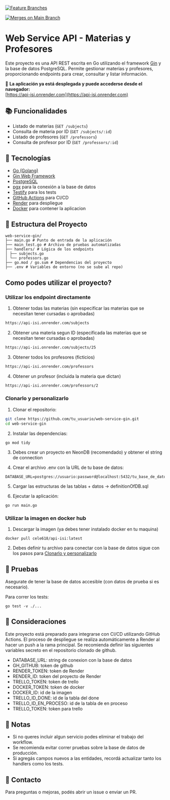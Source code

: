 [![Feature Branches](https://github.com/universoparalelo/web-service-go/actions/workflows/feature.yml/badge.svg)](https://github.com/universoparalelo/web-service-go/actions/workflows/feature.yml)

[![Merges on Main Branch](https://github.com/universoparalelo/web-service-go/actions/workflows/main.yml/badge.svg)](https://github.com/universoparalelo/web-service-go/actions/workflows/main.yml)

# Web Service API - Materias y Profesores

Este proyecto es una API REST escrita en Go utilizando el framework [Gin](https://gin-gonic.com/) y la base de datos PostgreSQL. Permite gestionar materias y profesores, proporcionando endpoints para crear, consultar y listar información.

🔗 **La aplicación ya está desplegada y puede accederse desde el navegador:**  
[https://api-isi.onrender.com](https://api-isi.onrender.com) 

## 📚 Funcionalidades

- Listado de materias (`GET /subjects`)
- Consulta de materia por ID (`GET /subjects/:id`)
- Listado de profesores (`GET /professors`)
- Consulta de profesor por ID (`GET /professors/:id`)

## 🧱 Tecnologías

- [Go (Golang)](https://golang.org/)
- [Gin Web Framework](https://github.com/gin-gonic/gin)
- [PostgreSQL](https://www.postgresql.org/)
- [pgx](https://github.com/jackc/pgx) para la conexión a la base de datos
- [Testify](https://github.com/stretchr/testify) para los tests
- [GitHub Actions](https://docs.github.com/actions) para CI/CD
- [Render](https://onrender.com) para despliegue
- [Docker](https://docker.com) para contener la aplicacion

## 📁 Estructura del Proyecto

```
web-service-gin/
├── main.go # Punto de entrada de la aplicación
├── main_test.go # Archivo de pruebas automatizadas
├── handlers/ # Lógica de los endpoints
│ ├── subjects.go
│ └── professors.go
├── go.mod / go.sum # Dependencias del proyecto
├── .env # Variables de entorno (no se sube al repo)
```


## Como podes utilizar el proyecto?

### Utilizar los endpoint directamente

1. Obtener todas las materias (sin especificar las materias que se necesitan tener cursadas o aprobadas)
```bash
https://api-isi.onrender.com/subjects
```
2. Obtener una materia segun ID (especificada las materias que se necesitan tener cursadas o aprobadas)
```bash
https://api-isi.onrender.com/subjects/25
```
3. Obtener todos los profesores (ficticios)
```bash
https://api-isi.onrender.com/professors
```
4. Obtener un profesor (incluida la materia que dictan)
```bash
https://api-isi.onrender.com/professors/2
```

### Clonarlo y personalizarlo

1. Clonar el repositorio:
```bash
git clone https://github.com/tu_usuario/web-service-gin.git
cd web-service-gin
```

2. Instalar las dependencias:
```
go mod tidy
```

3. Debes crear un proyecto en NeonDB (recomendado) y obtener el string de connection

4. Crear el archivo .env con la URL de tu base de datos:

```
DATABASE_URL=postgres://usuario:password@localhost:5432/tu_base_de_datos
```

5. Cargar las estructuras de las tablas + datos -> definitionOfDB.sql

6. Ejecutar la aplicación:

```
go run main.go
```

### Utilizar la imagen en docker hub

1. Descargar la imagen (ya debes tener instalado docker en tu maquina)
```
docker pull cele618/api-isi:latest
```

2. Debes definir tu archivo para conectar con la base de datos sigue con los pasos para [Clonarlo y personalizarlo](#clonarlo-y-personalizarlo)

## 🧪 Pruebas

Asegurate de tener la base de datos accesible (con datos de prueba si es necesario).

Para correr los tests:

```
go test -v ./...
```

## 🚀 Consideraciones

Este proyecto está preparado para integrarse con CI/CD utilizando GitHub Actions.
El proceso de despliegue se realiza automáticamente a Render al hacer un push a la rama principal.
Se recomienda definir las siguientes variables secreto en el repositorio clonado de github.
- DATABASE_URL: string de conexion con la base de datos
- GH_GITHUB: token de github
- RENDER_TOKEN: token de Render
- RENDER_ID: token del proyecto de Render
- TRELLO_TOKEN: token de trello
- DOCKER_TOKEN: token de docker
- DOCKER_ID: id de la imagen
- TRELLO_ID_DONE: id de la tabla del done
- TRELLO_ID_EN_PROCESO: id de la tabla de en proceso
- TRELLO_TOKEN: token para trello

## 📌 Notas

- Si no queres incluir algun servicio podes eliminar el trabajo del workflow. 
- Se recomienda evitar correr pruebas sobre la base de datos de producción.
- Si agregás campos nuevos a las entidades, recordá actualizar tanto los handlers como los tests.

## 📧 Contacto

Para preguntas o mejoras, podés abrir un issue o enviar un PR.
